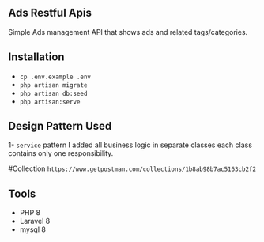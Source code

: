 ## Ads Restful Apis

Simple Ads management API that shows ads and related tags/categories. 

## Installation
* `cp .env.example .env`
* `php artisan migrate`
* `php artisan db:seed`
* `php artisan:serve`

## Design Pattern Used

1- `service` pattern I added all business logic in separate classes each class contains only one responsibility.


#Collection
`https://www.getpostman.com/collections/1b8ab98b7ac5163cb2f2`

## Tools
* PHP 8
* Laravel 8
* mysql 8






    
